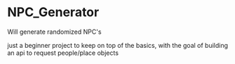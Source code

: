 # NPC_Generator
Will generate randomized NPC's

just a beginner project to keep on top of the basics, with the goal of building an api to request people/place objects



